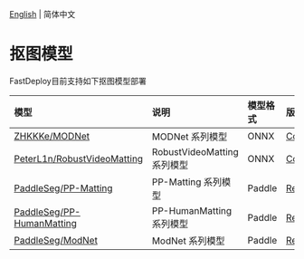 [English](README.md) | 简体中文
# 抠图模型

FastDeploy目前支持如下抠图模型部署

| 模型 | 说明 | 模型格式 | 版本 |
| :--- | :--- | :------- | :--- |
| [ZHKKKe/MODNet](./modnet) | MODNet 系列模型 | ONNX | [CommitID:28165a4](https://github.com/ZHKKKe/MODNet/commit/28165a4) |
| [PeterL1n/RobustVideoMatting](./rvm) | RobustVideoMatting 系列模型 | ONNX | [CommitID:81a1093](https://github.com/PeterL1n/RobustVideoMatting/commit/81a1093) |
| [PaddleSeg/PP-Matting](./ppmatting) | PP-Matting 系列模型 | Paddle | [Release/2.6](https://github.com/PaddlePaddle/PaddleSeg/tree/release/2.6/Matting) |
| [PaddleSeg/PP-HumanMatting](./ppmatting) | PP-HumanMatting 系列模型 | Paddle | [Release/2.6](https://github.com/PaddlePaddle/PaddleSeg/tree/release/2.6/Matting) |
| [PaddleSeg/ModNet](./ppmatting) | ModNet 系列模型 | Paddle | [Release/2.6](https://github.com/PaddlePaddle/PaddleSeg/tree/release/2.6/Matting) |
